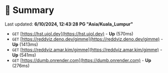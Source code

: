 # 📖 Summary
Last updated: **6/10/2024, 12:43:28 PG "Asia/Kuala_Lumpur"**

- `GET` [https://hst.ujol.dev](https://hst.ujol.dev) - **Up** (570ms)
- `GET` [https://reddviz.deno.dev/gimme](https://reddviz.deno.dev/gimme) - **Up** (1413ms)
- `GET` [https://reddviz.amar.kim/gimme](https://reddviz.amar.kim/gimme) - **Up** (541ms)
- `GET` [https://dumb.onrender.com](https://dumb.onrender.com) - **Up** (276ms)

